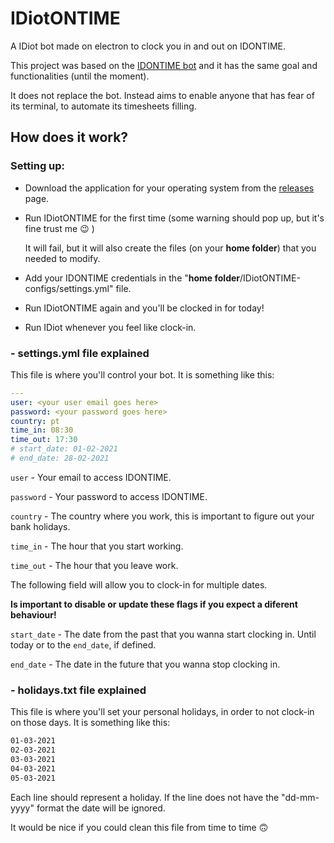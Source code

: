 # IDiotONTIME

A IDiot bot made on electron to clock you in and out on IDONTIME.

This project was based on the [IDONTIME bot](https://github.com/HelgeG/idontime-bot) and it has the same goal and functionalities (until the moment).

It does not replace the bot. Instead aims to enable anyone that has fear of its terminal, to automate its timesheets filling.

## How does it work?

### Setting up:
- Download the application for your operating system from the [releases](https://github.com/fofinho666/idiotontime/releases) page.

- Run IDiotONTIME for the first time (some warning should pop up, but it's fine trust me 😉 )

  It will fail, but it will also create the files (on your **home folder**) that you needed to modify.

- Add your IDONTIME credentials in the "**home folder**/IDiotONTIME-configs/settings.yml" file.

- Run IDiotONTIME again and you'll be clocked in for today!

- Run IDiot whenever you feel like clock-in.

### - settings.yml file explained
This file is where you'll control your bot. It is something like this:
```yaml
---
user: <your user email goes here>
password: <your password goes here>
country: pt
time_in: 08:30
time_out: 17:30
# start_date: 01-02-2021
# end_date: 28-02-2021
```
`user` - Your email to access IDONTIME.

`password` - Your password to access IDONTIME.

`country` - The country where you work, this is important to figure out your bank holidays.

`time_in` - The hour that you start working.

`time_out` - The hour that you leave work.

The following field will allow you to clock-in for multiple dates.

**Is important to disable or update these flags if you expect a diferent behaviour!**

`start_date` - The date from the past that you wanna start clocking in. Until today or to the `end_date`, if defined.

`end_date` - The date in the future that you wanna stop clocking in.

### - holidays.txt file explained
This file is where you'll set your personal holidays, in order to not clock-in on those days. It is something like this:
```txt
01-03-2021
02-03-2021
03-03-2021
04-03-2021
05-03-2021
```
Each line should represent a holiday. If the line does not have the "dd-mm-yyyy" format the date will be ignored.

It would be nice if you could clean this file from time to time 🙃